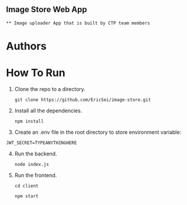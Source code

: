 
## Image Store Web App
    ** Image uploader App that is built by CTP team members


# Authors

# How To Run

1. Clone the repo to a directory.

   `git clone https://github.com/EricSei/image-store.git`

2. Install all the dependencies.

   `npm install`

3.  Create an .env file in the root directory to store environment variable:

   `JWT_SECRET=TYPEANYTHINGHERE`

4. Run the backend.

   `node index.js`

5. Run the frontend.

   `cd client`

   `npm start`

